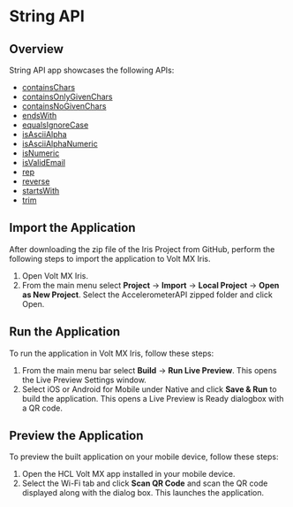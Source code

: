 # String API
## Overview
String API app showcases the following APIs:

- [containsChars](https://opensource.hcltechsw.com/volt-mx-docs/docs/documentation/Iris/iris_api_dev_guide/content/voltmx.string_functions.html#voltmx.string.containsChars)
- [containsOnlyGivenChars](https://opensource.hcltechsw.com/volt-mx-docs/docs/documentation/Iris/iris_api_dev_guide/content/voltmx.string_functions.html#voltmx.string.containsOnlyGivenChars)
- [containsNoGivenChars ](https://opensource.hcltechsw.com/volt-mx-docs/docs/documentation/Iris/iris_api_dev_guide/content/voltmx.string_functions.html#voltmx.string.containsNoGivenChars)
- [endsWith](https://opensource.hcltechsw.com/volt-mx-docs/docs/documentation/Iris/iris_api_dev_guide/content/voltmx.string_functions.html#voltmx.string.endsWith)
- [equalsIgnoreCase](https://opensource.hcltechsw.com/volt-mx-docs/docs/documentation/Iris/iris_api_dev_guide/content/voltmx.string_functions.html#voltmx.string.equalsIgnoreCase)
- [isAsciiAlpha](https://opensource.hcltechsw.com/volt-mx-docs/docs/documentation/Iris/iris_api_dev_guide/content/voltmx.string_functions.html#voltmx.string.isAsciiAlpha)
- [isAsciiAlphaNumeric](https://opensource.hcltechsw.com/volt-mx-docs/docs/documentation/Iris/iris_api_dev_guide/content/voltmx.string_functions.html#voltmx.string.isAsciiAlphaNumeric)
- [isNumeric](https://opensource.hcltechsw.com/volt-mx-docs/docs/documentation/Iris/iris_api_dev_guide/content/voltmx.string_functions.html#voltmx.string.isNumeric)
- [isValidEmail ](https://opensource.hcltechsw.com/volt-mx-docs/docs/documentation/Iris/iris_api_dev_guide/content/voltmx.string_functions.html#voltmx.string.isValidEmail)
- [rep](https://opensource.hcltechsw.com/volt-mx-docs/docs/documentation/Iris/iris_api_dev_guide/content/voltmx.string_functions.html#voltmx.string.rep)
- [reverse](https://opensource.hcltechsw.com/volt-mx-docs/docs/documentation/Iris/iris_api_dev_guide/content/voltmx.string_functions.html#voltmx.string.reverse)
- [startsWith](https://opensource.hcltechsw.com/volt-mx-docs/docs/documentation/Iris/iris_api_dev_guide/content/voltmx.string_functions.html#voltmx.string.startsWith)
- [trim](https://opensource.hcltechsw.com/volt-mx-docs/docs/documentation/Iris/iris_api_dev_guide/content/voltmx.string_functions.html#voltmx.string.trim)

## Import the Application
After downloading the zip file of the Iris Project from GitHub, perform the following steps to import the application to Volt MX Iris.

1. Open Volt MX Iris.
2. From the main menu select **Project** → **Import** → **Local Project** → **Open as New Project**. Select the AccelerometerAPI zipped folder and click Open.

## Run the Application
To run the application in Volt MX Iris, follow these steps:

1. From the main menu bar select **Build** → **Run Live Preview**. This opens the Live Preview Settings window.
2. Select iOS or Android for Mobile under Native and click **Save & Run** to build the application. This opens a Live Preview is Ready dialogbox with a QR code.

## Preview the Application
To preview the built application on your mobile device, follow these steps:

1. Open the HCL Volt MX app installed in your mobile device.
2. Select the Wi-Fi tab and click **Scan QR Code** and scan the QR code displayed along with the dialog box. This launches the application.
